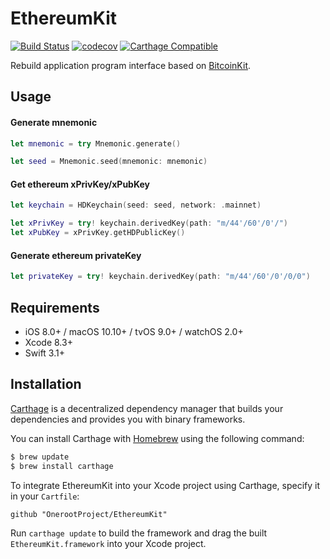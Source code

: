 # EthereumKit
[![Build Status](https://travis-ci.org/OnerootProject/EthereumKit.svg?branch=master)](https://travis-ci.org/OnerootProject/EthereumKit)
[![codecov](https://codecov.io/gh/OnerootProject/EthereumKit/branch/master/graph/badge.svg)](https://codecov.io/gh/OnerootProject/EthereumKit)
[![Carthage Compatible](https://img.shields.io/badge/Carthage-compatible-4BC51D.svg?style=flat)](https://github.com/Carthage/Carthage)

Rebuild application program interface based on [BitcoinKit](https://github.com/kishikawakatsumi/BitcoinKit).

## Usage

#### Generate mnemonic

```swift
let mnemonic = try Mnemonic.generate()

let seed = Mnemonic.seed(mnemonic: mnemonic)
```

#### Get ethereum xPrivKey/xPubKey

```swift
let keychain = HDKeychain(seed: seed, network: .mainnet)

let xPrivKey = try! keychain.derivedKey(path: "m/44'/60'/0'/")
let xPubKey = xPrivKey.getHDPublicKey()
```

#### Generate ethereum privateKey

```swift
let privateKey = try! keychain.derivedKey(path: "m/44'/60'/0'/0/0")
```

## Requirements

- iOS 8.0+ / macOS 10.10+ / tvOS 9.0+ / watchOS 2.0+
- Xcode 8.3+
- Swift 3.1+

## Installation

[Carthage](https://github.com/Carthage/Carthage) is a decentralized dependency manager that builds your dependencies and provides you with binary frameworks.

You can install Carthage with [Homebrew](http://brew.sh/) using the following command:

```bash
$ brew update
$ brew install carthage
```

To integrate EthereumKit into your Xcode project using Carthage, specify it in your `Cartfile`:

```ogdl
github "OnerootProject/EthereumKit"
```

Run `carthage update` to build the framework and drag the built `EthereumKit.framework` into your Xcode project.

